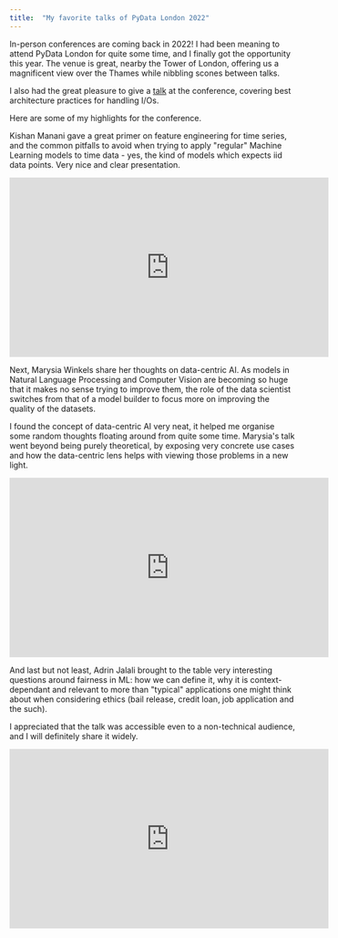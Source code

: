 ```yaml
---
title:  "My favorite talks of PyData London 2022"
---
```


In-person conferences are coming back in 2022! I had been meaning to attend PyData London for quite some time, and I 
finally got the opportunity this year. The venue is great, nearby the Tower of London, offering us a magnificent view over the Thames 
while nibbling scones between talks.

I also had the great pleasure to give a [talk](_talks/2022-06-18-off-with-their-ios.md) at the conference, covering best 
architecture practices for handling I/Os. 

Here are some of my highlights for the conference.

Kishan Manani gave a great primer on feature engineering for time series, and the common pitfalls to avoid when trying to 
apply "regular" Machine Learning models to time data - yes, the kind of models which expects iid data points. 
Very nice and clear presentation.

<div class="iframe-wrapper">
    <iframe width="560" height="315" src="https://www.youtube.com/embed/9QtL7m3YS9I" title="YouTube video player" frameborder="0" 
        allow="accelerometer; autoplay; clipboard-write; encrypted-media; gyroscope; picture-in-picture" allowfullscreen></iframe>
 </div>

Next, Marysia Winkels share her thoughts on data-centric AI. As models in Natural Language Processing and Computer Vision 
are becoming so huge that it makes no sense trying to improve them, the role of the data scientist switches from that of 
a model builder to focus more on improving the quality of the datasets. 

I found the concept of data-centric AI very neat, it helped me organise some random thoughts floating around from quite some time. 
Marysia's talk went beyond being purely theoretical, by exposing very concrete use cases and how the data-centric lens 
helps with viewing those problems in a new light.

<div class="iframe-wrapper">
    <iframe width="560" height="315" src="https://www.youtube.com/embed/vgtdPwUrP5I" title="YouTube video player" frameborder="0" 
        allow="accelerometer; autoplay; clipboard-write; encrypted-media; gyroscope; picture-in-picture" allowfullscreen></iframe>
</div>

And last but not least, Adrin Jalali brought to the table very interesting questions around fairness in ML: 
how we can define it, why it is context-dependant and relevant to more than "typical" applications one might think about 
when considering ethics (bail release, credit loan, job application and the such). 

I appreciated that the talk was accessible even to a non-technical audience, and I will definitely share it widely.

<div class="iframe-wrapper">
    <iframe width="560" height="315" src="https://www.youtube.com/embed/9uLDyK8jKYc" title="YouTube video player" frameborder="0" 
        allow="accelerometer; autoplay; clipboard-write; encrypted-media; gyroscope; picture-in-picture" allowfullscreen></iframe>
</div>
  

